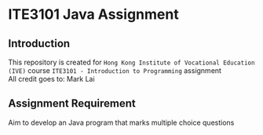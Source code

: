 # ITE3101 Java Assignment

## Introduction
This repository is created for `Hong Kong Institute of Vocational Education (IVE)` course `ITE3101 - Introduction to Programming` assignment \
All credit goes to: Mark Lai

## Assignment Requirement
Aim to develop an Java program that marks multiple choice questions
